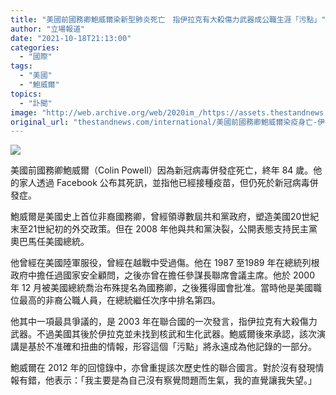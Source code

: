 ```yaml
---
title: "美國前國務卿鮑威爾染新型肺炎死亡　指伊拉克有大殺傷力武器成公職生涯「污點」"
author: "立場報道"
date: "2021-10-18T21:13:00"
categories:
  - "國際"
tags:
  - "美國"
  - "鮑威爾"
topics:
  - "訃聞"
image: "http://web.archive.org/web/2020im_/https://assets.thestandnews.com/media/photos/template-12_UreP6JQ.png"
original_url: "thestandnews.com/international/美國前國務卿鮑威爾染疫身亡-伊拉克戰爭成公職生涯污點"
---
```

![](http://web.archive.org/web/2020im_/https://assets.thestandnews.com/media/photos/template-12_UreP6JQ.png)

美國前國務卿鮑威爾（Colin Powell）因為新冠病毒併發症死亡，終年 84 歲。他的家人透過 Facebook 公布其死訊，並指他已經接種疫苗，但仍死於新冠病毒併發症。

鮑威爾是美國史上首位非裔國務卿，曾經領導數屆共和黨政府，塑造美國20世紀末至21世紀初的外交政策。但在 2008 年他與共和黨決裂，公開表態支持民主黨奧巴馬任美國總統。

他曾經在美國陸軍服役，曾經在越戰中受過傷。他在 1987 至1989 年在總統列根政府中擔任過國家安全顧問，之後亦曾在擔任參謀長聯席會議主席。他於 2000 年 12 月被美國總統喬治布殊提名為國務卿，之後獲得國會批准。當時他是美國職位最高的非裔公職人員，在總統繼任次序中排名第四。

他其中一項最具爭議的，是 2003 年在聯合國的一次發言，指伊拉克有大殺傷力武器。不過美國其後於伊拉克並未找到核武和生化武器。鮑威爾後來承認，該次演講是基於不准確和扭曲的情報，形容這個「污點」將永遠成為他記錄的一部分。

鮑威爾在 2012 年的回憶錄中，亦曾重提該次歷史性的聯合國言。對於沒有發現情報有錯，他表示：「我主要是為自己沒有察覺問題而生氣，我的直覺讓我失望。」
